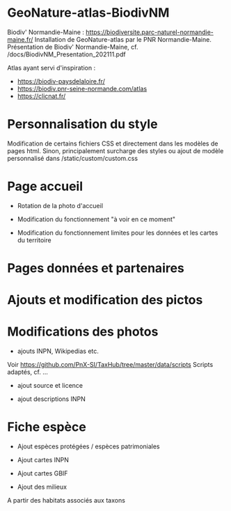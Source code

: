 # GeoNature-atlas-BiodivNM
Biodiv' Normandie-Maine : https://biodiversite.parc-naturel-normandie-maine.fr/
Installation de GeoNature-atlas par le PNR Normandie-Maine.
Présentation de Biodiv' Normandie-Maine, cf. /docs/BiodivNM_Presentation_202111.pdf

Atlas ayant servi d'inspiration :
* https://biodiv-paysdelaloire.fr/
* https://biodiv.pnr-seine-normande.com/atlas
* https://clicnat.fr/

# Personnalisation du style
Modification de certains fichiers CSS et directement dans les modèles de pages html. 
Sinon, principalement surcharge des styles ou ajout de modèle personnalisé dans /static/custom/custom.css

# Page accueil
* Rotation de la photo d'accueil

* Modification du fonctionnement "à voir en ce moment"

* Modification du fonctionnement limites pour les données et les cartes du territoire

# Pages données et partenaires

# Ajouts et modification des pictos

# Modifications des photos 
* ajouts INPN, Wikipedias etc.

Voir https://github.com/PnX-SI/TaxHub/tree/master/data/scripts
Scripts adaptés, cf. ...

* ajout source et licence

* ajout descriptions INPN

# Fiche espèce
* Ajout espèces protégées / espèces patrimoniales

* Ajout cartes INPN

* Ajout cartes GBIF

* Ajout des milieux

A partir des habitats associés aux taxons

